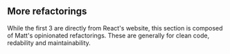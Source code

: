 ## More refactorings

While the first 3 are directly from React's website, this section is composed of Matt's opinionated refactorings.
These are generally for clean code, redability and maintainability.